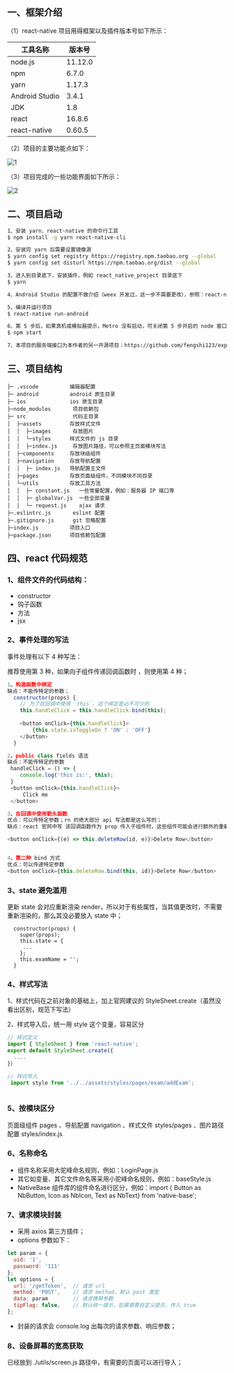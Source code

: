 ## 一、框架介绍

（1）react-native 项目用得框架以及插件版本号如下所示：

| 工具名称       | 版本号  |
| -------------- | ------- |
| node.js        | 11.12.0 |
| npm            | 6.7.0   |
| yarn           | 1.17.3  |
| Android Studio | 3.4.1   |
| JDK            | 1.8     |
| react          | 16.8.6  |
| react-native   | 0.60.5  |

（2）项目的主要功能点如下：

![1](.\src\assets\images\1.png)

（3）项目完成的一些功能界面如下所示：

![2](.\src\assets\images\2.jpg)



## 二、项目启动

``` bash
1、安装 yarn、react-native 的命令行工具
$ npm install -g yarn react-native-cli

2、安装完 yarn 后需要设置镜像源
$ yarn config set registry https://registry.npm.taobao.org --global
$ yarn config set disturl https://npm.taobao.org/dist --global

3、进入到目录底下，安装插件，例如 react_native_project 目录底下
$ yarn

4、Android Studio 的配置不做介绍（weex 开发过，这一步不需要更改），参照：react-native 官网：https://reactnative.cn/docs/getting-started/

5、编译并运行项目
$ react-native run-android

6、第 5 步后，如果真机或模拟器提示，Metro 没有启动，可关闭第 5 步开启的 node 窗口，再重启 Metro：
$ npm start

7、本项目的服务端接口为本作者的另一开源项目：https://github.com/fengshi123/express_project
```

## 三、项目结构

```
├─ .vscode			编辑器配置						    
├─ android			android 原生目录
├─ ios			    ios 原生目录
├─node_modules		 项目依赖包
├─ src               代码主目录				
│  ├─assets			存放样式文件
│  │  ├─images       存放图片
│  │  └─styles		样式文件的 js 目录
│  │  ├─index.js     存放图片路径，可以参照主页面模块写法
│  ├─components		存放块级组件	
│  ├─navigation		存放导航配置		
│  │  ├─ index.js	导航配置主文件			
│  ├─pages			存放页面级组件，不同模块不同目录
│  └─utils			存放工具方法		
│  │  ├─ constant.js   一些常量配置，例如：服务器 IP 端口等
│  │  ├─ globalVar.js  一些全部变量
│  │  └─ request.js	   ajax 请求			
├─.eslintrc.js		 eslint 配置	
├─.gitignore.js		 git 忽略配置							
├─index.js			项目入口
├─package.json		项目依赖包配置
```



## 四、react 代码规范

### **1、组件文件的代码结构：**

- constructor 
- 钩子函数
- 方法
- jsx

### **2、事件处理的写法**

事件处理有以下 4 种写法：

推荐使用第 3 种，如果向子组件传递回调函数时 ，则使用第 4 种；

```javascript
1、构造函数中绑定  
缺点：不能传特定的参数；
  constructor(props) {
    // 为了在回调中使用 `this`，这个绑定是必不可少的
    this.handleClick = this.handleClick.bind(this);
      
    <button onClick={this.handleClick}>
        {this.state.isToggleOn ? 'ON' : 'OFF'}
    </button>
  }

2、public class fields 语法
缺点：不能传特定的参数
 handleClick = () => {
    console.log('this is:', this);
 }
 <button onClick={this.handleClick}>
     Click me
 </button>

3、在回调中使用箭头函数
优点：可以传特定参数；rn 的绝大部分 api 写法都是这么写的；
缺点：react 官网中写 该回调函数作为 prop 传入子组件时，这些组件可能会进行额外的重新渲染。

<button onClick={(e) => this.deleteRow(id, e)}>Delete Row</button>


4、第二种 bind 方式
优点：可以传递特定参数
<button onClick={this.deleteRow.bind(this, id)}>Delete Row</button>
```

### **3、state 避免滥用**

更新 state 会对应重新渲染 render，所以对于有些属性，当其值更改时，不需要重新渲染的，那么其没必要放入 state 中；

```
  constructor(props) {
    super(props);
    this.state = { 
     ...
    };
    this.examName = '';
  }
```

### **4、样式写法**

1、样式代码在之前对象的基础上，加上官网建议的 StyleSheet.create（虽然没看出区别，规范下写法）

2、样式导入后，统一用 style 这个变量，容易区分

```javascript
// 样式定义
import { StyleSheet } from 'react-native';
export default StyleSheet.create({
  ....
}）

// 样式导入
 import style from '../../assets/styles/pages/exam/addExam';                                
                                                    
```

### **5、按模块区分**

 页面级组件 pages 、导航配置 navigation 、样式文件 styles/pages 、图片路径配置 styles/index.js



### **6、名称命名**

- 组件名称采用大驼峰命名规则，例如：LoginPage.js
- 其它如变量、其它文件命名等采用小驼峰命名规则，例如：baseStyle.js
- NativeBase 组件库的组件命名进行区分，例如：import { Button as NbButton, Icon as NbIcon, Text as NbText} from 'native-base'; 

### 7、请求模块封装

- 采用 axios 第三方插件；
- options 参数如下：

```javascript
let param = {
  uid: '1',
  password: '111'
};
let options = {
  url: '/getToken',  // 请求 url
  method: 'POST',    // 请求 method，默认 post 类型
  data: param        // 请求携带参数
  tipFlag: false,    // 默认统一提示，如果需要自定义提示，传入 true
};
```

- 封装的请求会 console.log 出每次的请求参数、响应参数；

### 8、设备屏幕的宽高获取

 已经放到 ./utils/screen.js 路径中，有需要的页面可以进行导入；


